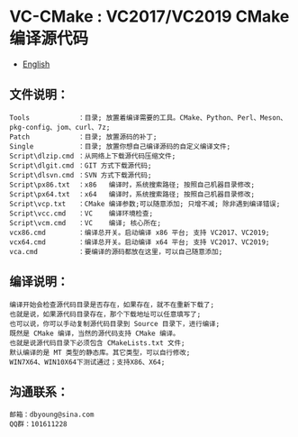# VC-CMake : VC2017/VC2019 CMake 编译源代码

- [English](readme.md)

## 文件说明：
    Tools            ：目录; 放置着编译需要的工具。CMake、Python、Perl、Meson、pkg-config、jom、curl、7z;
    Patch            ：目录; 放置源码的补丁;
    Single           ：目录; 放置你想自己编译源码的自定义编译文件;
    Script\dlzip.cmd ：从网络上下载源代码压缩文件;
    Script\dlgit.cmd ：GIT 方式下载源代码;
    Script\dlsvn.cmd ：SVN 方式下载源代码;
    Script\px86.txt  ：x86   编译时，系统搜索路径; 按照自己机器目录修改;
    Script\px64.txt  ：x64   编译时，系统搜索路径; 按照自己机器目录修改;
    Script\vcp.txt   ：CMake 编译参数;可以随意添加; 只增不减; 除非遇到编译错误;
    Script\vcc.cmd   ：VC    编译环境检查;
    Script\vcm.cmd   ：VC    编译; 核心所在;
    vcx86.cmd        ：编译总开关。启动编译 x86 平台; 支持 VC2017、VC2019;
    vcx64.cmd        ：编译总开关。启动编译 x64 平台; 支持 VC2017、VC2019;
    vca.cmd          ：要编译的源码都放在这里，可以自己随意添加;

## 编译说明：
    编译开始会检查源代码目录是否存在，如果存在，就不在重新下载了;
    也就是说，如果源代码目录存在，那个下载地址可以任意填写了;
    也可以说，你可以手动复制源代码目录到 Source 目录下，进行编译;
    既然是 CMake 编译，当然的源代码支持 CMake 编译。
    也就是说源代码目录下必须包含 CMakeLists.txt 文件;
    默认编译的是 MT 类型的静态库。其它类型，可以自行修改;
    WIN7X64、WIN10X64下测试通过；支持X86、X64;
    
## 沟通联系：
    邮箱：dbyoung@sina.com
    QQ群：101611228
